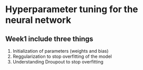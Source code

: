 # Hyperparameter tuning for the neural network

## Week1 include three things
1. Initialization of parameters (weights and bias)
2. Reggularization to stop overfitting of the model
3. Understanding Droupout to stop overfitting